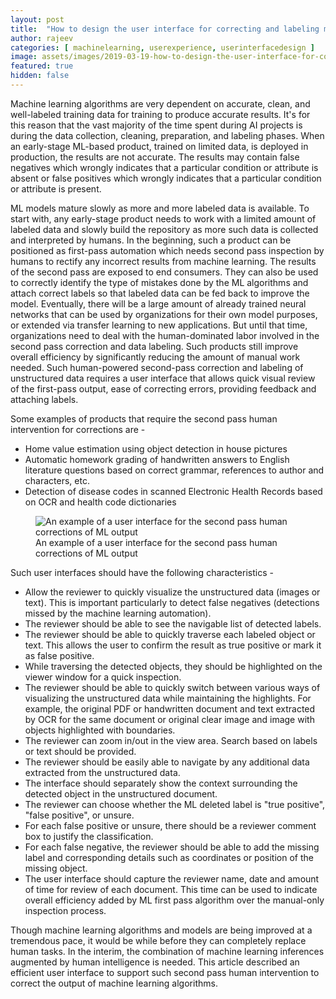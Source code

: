```yaml
---
layout: post
title:  "How to design the user interface for correcting and labeling machine learning inferences"
author: rajeev
categories: [ machinelearning, userexperience, userinterfacedesign ]
image: assets/images/2019-03-19-how-to-design-the-user-interface-for-correcting-and-labeling-machine-learning-inferences-1.jpg
featured: true
hidden: false
---
```

Machine learning algorithms are very dependent on accurate, clean, and well-labeled training data for training to produce accurate results. It's for this reason that the vast majority of the time spent during AI projects is during the data collection, cleaning, preparation, and labeling phases.
When an early-stage ML-based product, trained on limited data, is deployed in production, the results are not accurate. The results may contain false negatives which wrongly indicates that a particular condition or attribute is absent or false positives which wrongly indicates that a particular condition or attribute is present.

ML models mature slowly as more and more labeled data is available. To start with, any early-stage product needs to work with a limited amount of labeled data and slowly build the repository as more such data is collected and interpreted by humans. In the beginning, such a product can be positioned as first-pass automation which needs second pass inspection by humans to rectify any incorrect results from machine learning. The results of the second pass are exposed to end consumers. They can also be used to correctly identify the type of mistakes done by the ML algorithms and attach correct labels so that labeled data can be fed back to improve the model. Eventually, there will be a large amount of already trained neural networks that can be used by organizations for their own model purposes, or extended via transfer learning to new applications. But until that time, organizations need to deal with the human-dominated labor involved in the second pass correction and data labeling. Such products still improve overall efficiency by significantly reducing the amount of manual work needed.
Such human-powered second-pass correction and labeling of unstructured data requires a user interface that allows quick visual review of the first-pass output, ease of correcting errors, providing feedback and attaching labels.

Some examples of products that require the second pass human intervention for corrections are -
- Home value estimation using object detection in house pictures
- Automatic homework grading of handwritten answers to English literature questions based on correct grammar, references to author and characters, etc.
- Detection of disease codes in scanned Electronic Health Records based on OCR and health code dictionaries

<figure>
  <img src="{{site.baseurl}}/assets/images/2019-03-19-how-to-design-the-user-interface-for-correcting-and-labeling-machine-learning-inferences-2.png" alt="An example of a user interface for the second pass human corrections of ML output"/>
  <figcaption>An example of a user interface for the second pass human corrections of ML output</figcaption>
</figure>

Such user interfaces should have the following characteristics -
- Allow the reviewer to quickly visualize the unstructured data (images or text). This is important particularly to detect false negatives (detections missed by the machine learning automation).
- The reviewer should be able to see the navigable list of detected labels.
- The reviewer should be able to quickly traverse each labeled object or text. This allows the user to confirm the result as true positive or mark it as false positive.
- While traversing the detected objects, they should be highlighted on the viewer window for a quick inspection.
- The reviewer should be able to quickly switch between various ways of visualizing the unstructured data while maintaining the highlights. For example, the original PDF or handwritten document and text extracted by OCR for the same document or original clear image and image with objects highlighted with boundaries.
- The reviewer can zoom in/out in the view area.
Search based on labels or text should be provided.
- The reviewer should be easily able to navigate by any additional data extracted from the unstructured data.
- The interface should separately show the context surrounding the detected object in the unstructured document.
- The reviewer can choose whether the ML deleted label is "true positive", "false positive", or unsure.
- For each false positive or unsure, there should be a reviewer comment box to justify the classification.
- For each false negative, the reviewer should be able to add the missing label and corresponding details such as coordinates or position of the missing object.
- The user interface should capture the reviewer name, date and amount of time for review of each document. This time can be used to indicate overall efficiency added by ML first pass algorithm over the manual-only inspection process.

Though machine learning algorithms and models are being improved at a tremendous pace, it would be while before they can completely replace human tasks. In the interim, the combination of machine learning inferences augmented by human intelligence is needed. This article described an efficient user interface to support such second pass human intervention to correct the output of machine learning algorithms. 
